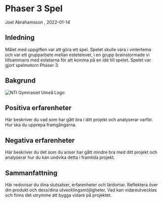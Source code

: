 # Phaser 3 Spel

Joel Abrahamsson , 2022-01-14

## Inledning
Målet med uppgiften var att göra ett spel. Spelet skulle vara i vintertema och var ett grupparbete mellan estetelever, i en grupp brainstormade vi tillsammans med estetarna för att komma på en idé till spelet. Spelet var gjort spelmotorn Phaser 3.

## Bakgrund




![NTI Gymnasiet Umeå Logo](https://raw.githubusercontent.com/jensnti/Webbprojekt/master/mallar/nti_logo_white_umea.svg)

## Positiva erfarenheter

Här beskriver du vad som har gått bra i ditt projekt och analyserar varför. Hur ska du upprepa framgångarna.

## Negativa erfarenheter

Här beskriver du det som du anser har gått mindre bra med ditt projekt och analyserar hur du kan undvika detta i framtida projekt.

## Sammanfattning

Här redovisar du dina slutsatser, erfarenheter och lärdomar. Reflektera över din produkt och dess/dina utvecklingsmöjligheter.
Vad kan vidareutvecklas och finns det utrymme att bygga vidare på projektet.
